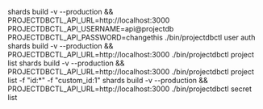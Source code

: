 shards build -v --production && PROJECTDBCTL_API_URL=http://localhost:3000 PROJECTDBCTL_API_USERNAME=api@projectdb PROJECTDBCTL_API_PASSWORD=changethis ./bin/projectdbctl user auth
shards build -v --production && PROJECTDBCTL_API_URL=http://localhost:3000 ./bin/projectdbctl project list
shards build -v --production && PROJECTDBCTL_API_URL=http://localhost:3000 ./bin/projectdbctl project list -f "id:*" -f "custom_id:1"
shards build -v --production && PROJECTDBCTL_API_URL=http://localhost:3000 ./bin/projectdbctl secret list
